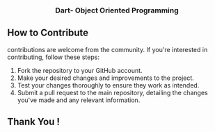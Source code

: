 <h3 align="center">Dart- Object Oriented Programming </h3>
 
## How to Contribute

contributions are welcome from the community. If you're interested in contributing, follow these steps:

1. Fork the repository to your GitHub account.
2. Make your desired changes and improvements to the project.
3. Test your changes thoroughly to ensure they work as intended.
4. Submit a pull request to the main repository, detailing the changes you've made and any relevant information.

## Thank You !
